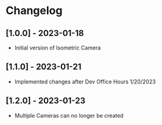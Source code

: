 # Changelog

## [1.0.0] - 2023-01-18
- Initial version of Isometric Camera

## [1.1.0] - 2023-01-21
- Implemented changes after Dev Office Hours 1/20/2023

## [1.2.0] - 2023-01-23
- Multiple Cameras can no longer be created